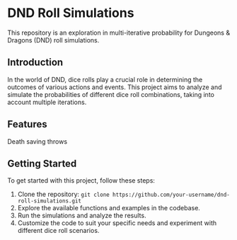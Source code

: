 # DND Roll Simulations

This repository is an exploration in multi-iterative probability for Dungeons & Dragons (DND) roll simulations.

## Introduction

In the world of DND, dice rolls play a crucial role in determining the outcomes of various actions and events. This project aims to analyze and simulate the probabilities of different dice roll combinations, taking into account multiple iterations.

## Features

Death saving throws


## Getting Started

To get started with this project, follow these steps:

1. Clone the repository: `git clone https://github.com/your-username/dnd-roll-simulations.git`
3. Explore the available functions and examples in the codebase.
4. Run the simulations and analyze the results.
5. Customize the code to suit your specific needs and experiment with different dice roll scenarios.

